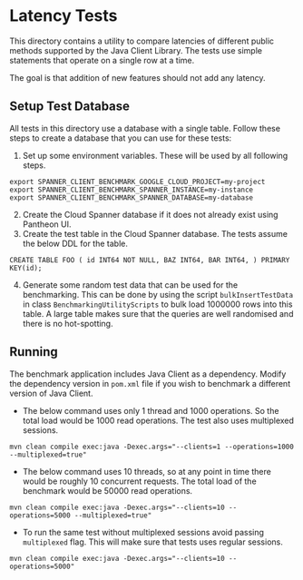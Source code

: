# Latency Tests

This directory contains a utility to compare latencies of different public methods supported by the Java Client Library.
The tests use simple statements that operate on a single row at a time.

The goal is that addition of new features should not add any latency.

## Setup Test Database

All tests in this directory use a database with a single table. Follow these steps to create a
database that you can use for these tests:

1. Set up some environment variables. These will be used by all following steps.
```shell
export SPANNER_CLIENT_BENCHMARK_GOOGLE_CLOUD_PROJECT=my-project
export SPANNER_CLIENT_BENCHMARK_SPANNER_INSTANCE=my-instance
export SPANNER_CLIENT_BENCHMARK_SPANNER_DATABASE=my-database
```

2. Create the Cloud Spanner database if it does not already exist using Pantheon UI.
3. Create the test table in the Cloud Spanner database. The tests assume the below DDL for the table.

```shell
CREATE TABLE FOO ( id INT64 NOT NULL, BAZ INT64, BAR INT64, ) PRIMARY KEY(id);
```
4. Generate some random test data that can be used for the benchmarking. This can be done 
by using the script `bulkInsertTestData` in class `BenchmarkingUtilityScripts` to bulk
load 1000000 rows into this table. A large table makes sure that the queries are well 
randomised and there is no hot-spotting.

## Running

The benchmark application includes Java Client as a dependency. Modify the dependency 
version in `pom.xml` file if you wish to benchmark a different version of Java Client.


* The below command uses only 1 thread and 1000 operations. So the total load would 
be 1000 read operations. The test also uses multiplexed sessions.
```shell
mvn clean compile exec:java -Dexec.args="--clients=1 --operations=1000 --multiplexed=true"
```

* The below command uses 10 threads, so at any point in time there would be roughly
10 concurrent requests. The total load of the benchmark would be 50000 read operations. 
```shell
mvn clean compile exec:java -Dexec.args="--clients=10 --operations=5000 --multiplexed=true"
```

* To run the same test without multiplexed sessions avoid passing `multiplexed` flag. This will 
make sure that tests uses regular sessions.
```shell
mvn clean compile exec:java -Dexec.args="--clients=10 --operations=5000"
```
